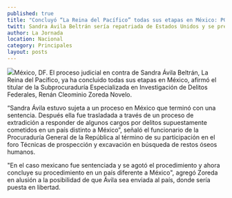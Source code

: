 ```yaml
---
published: true
title: "Concluyó “La Reina del Pacífico” todas sus etapas en México: PGR"
twitt: Sandra Ávila Beltrán sería repatriada de Estados Unidos y se presume que quedaría en libertad
author: La Jornada
location: Nacional
category: Principales
layout: posts
---
```


![](http://i.imgur.com/WMcryG1m.jpg)México, DF. El proceso judicial en contra de Sandra Ávila Beltrán, La Reina del Pacífico, ya ha concluido todas sus etapas en México, afirmó el titular de la Subprocuraduría Especializada en Investigación de Delitos Federales, Renán Cleominio Zoreda Novelo.

“Sandra Ávila estuvo sujeta a un proceso en México que terminó con una sentencia. Después ella fue trasladada a través de un proceso de extradición a responder de algunos cargos por delitos supuestamente cometidos en un país distinto a México”, señaló el funcionario de la Procuraduría General de la República al término de su participación en el foro Técnicas de prospección y excavación en búsqueda de restos óseos humanos.

"En el caso mexicano fue sentenciada y se agotó el procedimiento y ahora concluye su procedimiento en un país diferente a México", agregó Zoreda en alusión a la posibilidad de que Ávila sea enviada al país, donde sería puesta en libertad.
